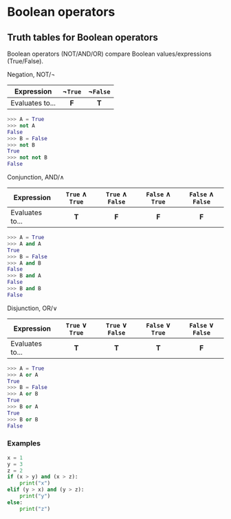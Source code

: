 

# Boolean operators




## Truth tables for Boolean operators

Boolean operators (NOT/AND/OR) compare Boolean values/expressions (True/False).

Negation, NOT/$\lnot$

| Expression | $\lnot$`True` | $\lnot$`False` |
| - | :-: | :-: |
| Evaluates to...  | __F__ | __T__ |

```py
>>> A = True
>>> not A
False
>>> B = False
>>> not B
True
>>> not not B
False
```

Conjunction, AND/$\land$

| Expression | `True` $\land$ `True` | `True` $\land$ `False` | `False` $\land$ `True` | `False` $\land$ `False` |
| - | :-: | :-: | :-: | :-: |
| Evaluates to...  | __T__ | __F__ | __F__ | __F__ |

```py
>>> A = True
>>> A and A
True
>>> B = False
>>> A and B
False
>>> B and A
False
>>> B and B
False
```

Disjunction, OR/$\lor$

| Expression | `True` $\lor$ `True` | `True` $\lor$ `False` | `False` $\lor$ `True` | `False` $\lor$ `False` |
| - | :-: | :-: | :-: | :-: |
| Evaluates to...  | __T__ | __T__ | __T__ | __F__ |

```py
>>> A = True
>>> A or A
True
>>> B = False
>>> A or B
True
>>> B or A
True
>>> B or B
False
```

### Examples

```py
x = 1
y = 3
z = 2
if (x > y) and (x > z):
    print("x")
elif (y > x) and (y > z):
    print("y")
else:
    print("z")
```